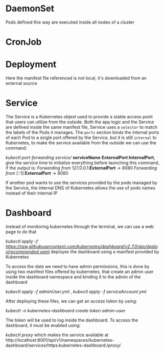 # DaemonSet

Pods defined this way are executed inside all nodes of a cluster

# CronJob

# Deployment

Here the manifest file referenced is not local, it's downloaded from an external source

# Service

The Service is a Kubernetes objest used to provide a stable access point that users can utilize from the outside.
Both the app logic and the Service are defined inside the same manifest file, Service uses a `selector` to match the labels of the Pods it manages. The `ports` section binds the internal ports of each Pod to a single port offered by the Service, but it is still `internal` to Kubernetes, to make the service available from the outside we can use the command:

_kubectl port-forwarding service/_ __serviceName__ __ExternalPort__:__InternalPort__, give the service time to initialize everything before launching this command, if the output is:
    _Forwarding from_ 127.0.0.1:__ExternalPort__ -> 8080
    _Forwarding from_ [::1]:__ExternalPort__ -> 8080

If another pod wants to use the services provided by the pods managed by the Service, the internal DNS of Kubernetes allows the use of pods names instead of their internal IP

# Dashboard

Instead of monitoring kubernetes through the terminal, we can use a web page to do that

_kubectl apply -f https://raw.githubusercontent.com/kubernetes/dashboard/v2.7.0/aio/deploy/recommended.yaml_ deployes the dashboard using a manifest provided by Kubernetes

To access the data we need to have admin permissions, this is done by using two manifest files offered by kubernetes, that create an admin user inside the dashboard namespace and binding it to the admin of the dashboard

_kubectl apply -f adminUser.yml_ , _kubectl apply -f serviceAccount.yml_

After deploying these files, we can get an access token by using:

_kubectl -n kubernetes-dashboard create token admin-user_ 

The token will be used to log inside the dashboard. To access the dashboard, it must be enabled using:

_kubectl proxy_ which makes the service available at http://localhost:8001/api/v1/namespaces/kubernetes-dashboard/services/https:kubernetes-dashboard:/proxy/
